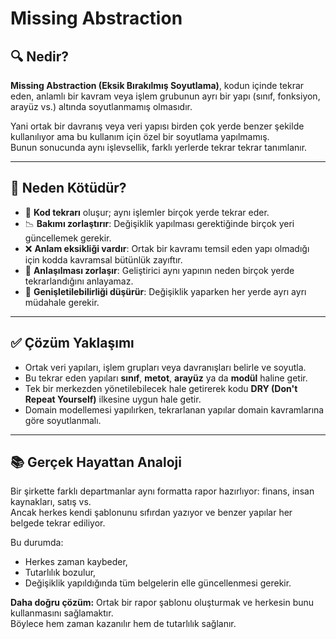 # Missing Abstraction

## 🔍 Nedir?

**Missing Abstraction (Eksik Bırakılmış Soyutlama)**, kodun içinde tekrar eden, anlamlı bir kavram veya işlem grubunun ayrı bir yapı (sınıf, fonksiyon, arayüz vs.) altında soyutlanmamış olmasıdır.

Yani ortak bir davranış veya veri yapısı birden çok yerde benzer şekilde kullanılıyor ama bu kullanım için özel bir soyutlama yapılmamış.  
Bunun sonucunda aynı işlevsellik, farklı yerlerde tekrar tekrar tanımlanır.

---

## 🚫 Neden Kötüdür?

- 🔁 **Kod tekrarı** oluşur; aynı işlemler birçok yerde tekrar eder.
- 📉 **Bakımı zorlaştırır**: Değişiklik yapılması gerektiğinde birçok yeri güncellemek gerekir.
- ❌ **Anlam eksikliği vardır**: Ortak bir kavramı temsil eden yapı olmadığı için kodda kavramsal bütünlük zayıftır.
- 🤯 **Anlaşılması zorlaşır**: Geliştirici aynı yapının neden birçok yerde tekrarlandığını anlayamaz.
- 🧱 **Genişletilebilirliği düşürür**: Değişiklik yaparken her yerde ayrı ayrı müdahale gerekir.

---

## ✅ Çözüm Yaklaşımı

- Ortak veri yapıları, işlem grupları veya davranışları belirle ve soyutla.
- Bu tekrar eden yapıları **sınıf**, **metot**, **arayüz** ya da **modül** haline getir.
- Tek bir merkezden yönetilebilecek hale getirerek kodu **DRY (Don't Repeat Yourself)** ilkesine uygun hale getir.
- Domain modellemesi yapılırken, tekrarlanan yapılar domain kavramlarına göre soyutlanmalı.

---

## 📚 Gerçek Hayattan Analoji

Bir şirkette farklı departmanlar aynı formatta rapor hazırlıyor: finans, insan kaynakları, satış vs.  
Ancak herkes kendi şablonunu sıfırdan yazıyor ve benzer yapılar her belgede tekrar ediliyor.

Bu durumda:

- Herkes zaman kaybeder,
- Tutarlılık bozulur,
- Değişiklik yapıldığında tüm belgelerin elle güncellenmesi gerekir.

**Daha doğru çözüm:** Ortak bir rapor şablonu oluşturmak ve herkesin bunu kullanmasını sağlamaktır.  
Böylece hem zaman kazanılır hem de tutarlılık sağlanır.
